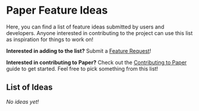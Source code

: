 # Paper Feature Ideas

Here, you can find a list of feature ideas submitted by users and developers. Anyone interested in contributing to the project can use this list as inspiration for things to work on!

**Interested in adding to the list?** Submit a [Feature Request](https://forms.dilanxd.com/paper-support?t=Feature+Request)!

**Interested in contributing to Paper?** Check out the [Contributing to Paper](./index.md) guide to get started. Feel free to pick something from this list!

## List of Ideas

_No ideas yet!_
